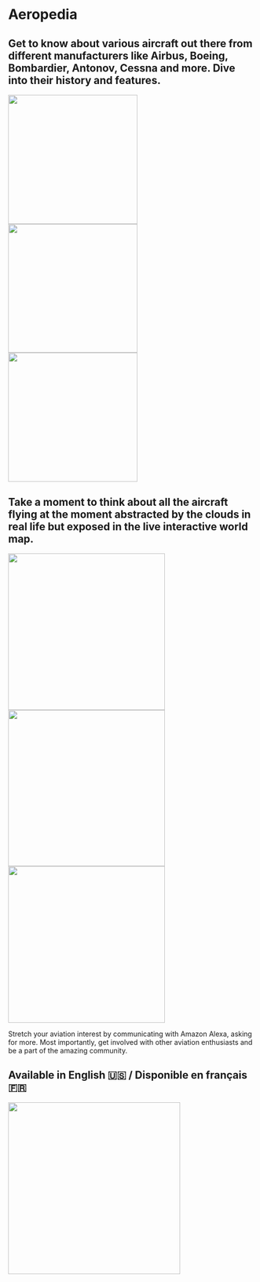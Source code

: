 # Aeropedia

## Get to know about various aircraft out there from different manufacturers like Airbus, Boeing, Bombardier, Antonov, Cessna and more. Dive into their history and features. 

<img src=https://github.com/himelsaha29/Aeropedia/blob/main/app/src/main/assets/promos/1.png width="262.5">  <img src=https://github.com/himelsaha29/Aeropedia/blob/main/app/src/main/assets/promos/5.png width="262.5"> <img src=https://github.com/himelsaha29/Aeropedia/blob/main/app/src/main/assets/promos/6.png width="262.5">

## Take a moment to think about all the aircraft flying at the moment abstracted by the clouds in real life but exposed in the live interactive world map. 

<img src=https://github.com/himelsaha29/Aeropedia/blob/main/app/src/main/assets/promos/8.png width="318.5"> <img src=https://github.com/himelsaha29/Aeropedia/blob/main/app/src/main/assets/promos/9.png width="318.5"> <img src=https://github.com/himelsaha29/Aeropedia/blob/main/app/src/main/assets/promos/10.png width="318.5">

Stretch your aviation interest by communicating with Amazon Alexa, asking for more. Most importantly, get involved with other aviation enthusiasts and be a part of the amazing community.

## Available in English 🇺🇸 / Disponible en français 🇫🇷
<img src=https://github.com/himelsaha29/Aeropedia/blob/main/app/src/main/assets/promos/7.png width="350">
